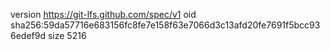 version https://git-lfs.github.com/spec/v1
oid sha256:59da57716e683156fc8fe7e158f63e7066d3c13afd20fe7691f5bcc936edef9d
size 5216
